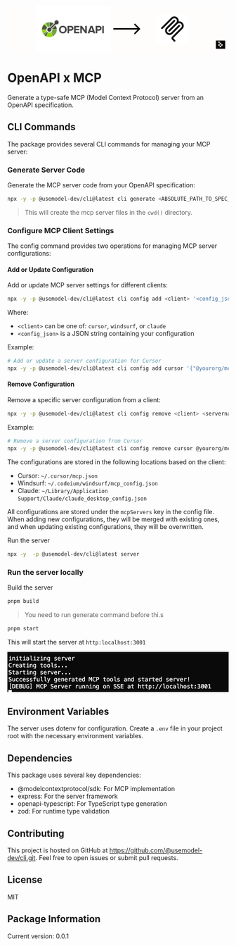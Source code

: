 ![OpenAPI-MCP Architecture](assets/openapi-mcp.png)

# OpenAPI x MCP

Generate a type-safe MCP (Model Context Protocol) server from an OpenAPI specification.

## CLI Commands

The package provides several CLI commands for managing your MCP server:

### Generate Server Code

Generate the MCP server code from your OpenAPI specification:

```bash
npx -y -p @usemodel-dev/cli@latest cli generate <ABSOLUTE_PATH_TO_SPEC_YAML_OR_JSON>

```

> This will create the mcp server files in the `cwd()` directory.

### Configure MCP Client Settings

The config command provides two operations for managing MCP server configurations:

#### Add or Update Configuration

Add or update MCP server settings for different clients:

```bash
npx -y -p @usemodel-dev/cli@latest cli config add <client> '<config_json>'
```

Where:
- `<client>` can be one of: `cursor`, `windsurf`, or `claude`
- `<config_json>` is a JSON string containing your configuration

Example:
```bash
# Add or update a server configuration for Cursor
npx -y -p @usemodel-dev/cli@latest cli config add cursor '{"@yourorg/mcp": {"url": "http://localhost:3000", "env": { "apiKey": "XXX" } } }'
```

#### Remove Configuration

Remove a specific server configuration from a client:

```bash
npx -y -p @usemodel-dev/cli@latest cli config remove <client> <servername>
```

Example:
```bash
# Remove a server configuration from Cursor
npx -y -p @usemodel-dev/cli@latest cli config remove cursor @yourorg/mcp
```

The configurations are stored in the following locations based on the client:
- Cursor: `~/.cursor/mcp.json`
- Windsurf: `~/.codeium/windsurf/mcp_config.json`
- Claude: `~/Library/Application Support/Claude/claude_desktop_config.json`

All configurations are stored under the `mcpServers` key in the config file. When adding new configurations, they will be merged with existing ones, and when updating existing configurations, they will be overwritten.

Run the server

```bash
npx -y  -p @usemodel-dev/cli@latest server
```

### Run the server locally

Build the server

```bash
pnpm build
```

> You need to run generate command before thi.s

```bash
pnpm start
```

This will start the server at `http:localhost:3001`

![OpenAPI-MCP Demo](assets/log.png)

## Environment Variables

The server uses dotenv for configuration. Create a `.env` file in your project root with the necessary environment variables.

## Dependencies

This package uses several key dependencies:

- @modelcontextprotocol/sdk: For MCP implementation
- express: For the server framework
- openapi-typescript: For TypeScript type generation
- zod: For runtime type validation

## Contributing

This project is hosted on GitHub at https://github.com/@usemodel-dev/cli.git. Feel free to open issues or submit pull requests.

## License

MIT

## Package Information

Current version: 0.0.1
